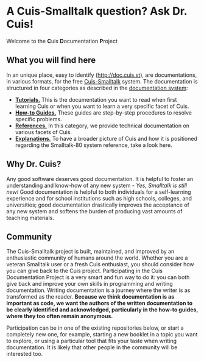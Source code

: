 # A Cuis-Smalltalk question? Ask Dr. Cuis!

Welcome to the **C**uis **D**ocumentation **P**roject

## What you will find here
In an unique place, easy to identify (http://doc.cuis.st), are
documentations, in various formats, for the free
[Cuis-Smalltalk](http://cuis.st) system. The documentation is
structured in four categories as described in the [documentation
system](https://docs.divio.com/documentation-system):

* **[Tutorials.](http://github.com/DrCuis/Tutorials)** This is the
  documentation you want to read when first learning Cuis or when you
  want to learn a very specific facet of Cuis.
* **[How-to Guides.](http://github.com/DrCuis/How-to-guides)** These
  guides are step-by-step procedures to resolve specific problems.
* **[References.](http://github.com/DrCuis/References-guides)** In this
  category, we provide technical documentation on various facets of
  Cuis.
* **[Explanations.](http://github.com/DrCuis/Explanations)** To have a
  broader picture of Cuis and how it is positioned regarding the
  Smalltalk-80 system reference, take a look here.

## Why Dr. Cuis?
Any good software deserves good documentation. It is helpful to foster
an understanding and know-how of any new system - _Yes, Smalltalk is
still new!_ Good documentation is helpful to both individuals for
a self-learning experience and for school institutions such as high schools,
colleges, and universities; good documentation drastically improves the
acceptance of any new system and softens the burden of producing vast
amounts of teaching materials.

## Community 
The Cuis-Smalltalk project is built, maintained, and improved by an
enthusiastic community of humans around the world. Whether you are a
veteran Smalltalk user or a fresh Cuis enthusiast, you should consider
how you can give back to the Cuis project. Participating in the Cuis
Documentation Project is a very smart and fun way to do it: you can
both give back and improve your own skills in programming and
writing documentation. Writing documentation is a journey where the
writer is as transformed as the reader. **Because we think
documentation is as important as code, we want the authors of the
written documentation to be clearly identified and acknowledged,
particularly in the how-to guides, where they too often remain anonymous.**

Participation can be in one of the existing repositories below, or
start a completely new one, for example, starting a new booklet in a
topic you want to explore, or using a particular tool that fits your
taste when writing documentation. It is likely that other people in the
community will be interested too.
